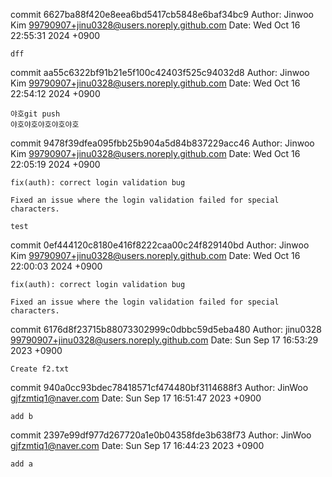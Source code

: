 commit 6627ba88f420e8eea6bd5417cb5848e6baf34bc9
Author: Jinwoo Kim <99790907+jinu0328@users.noreply.github.com>
Date:   Wed Oct 16 22:55:31 2024 +0900

    dff

commit aa55c6322bf91b21e5f100c42403f525c94032d8
Author: Jinwoo Kim <99790907+jinu0328@users.noreply.github.com>
Date:   Wed Oct 16 22:54:12 2024 +0900

    야호git push
    야호야호야호야호야호

commit 9478f39dfea095fbb25b904a5d84b837229acc46
Author: Jinwoo Kim <99790907+jinu0328@users.noreply.github.com>
Date:   Wed Oct 16 22:05:19 2024 +0900

    fix(auth): correct login validation bug
    
    Fixed an issue where the login validation failed for special characters.
    
    test

commit 0ef444120c8180e416f8222caa00c24f829140bd
Author: Jinwoo Kim <99790907+jinu0328@users.noreply.github.com>
Date:   Wed Oct 16 22:00:03 2024 +0900

    fix(auth): correct login validation bug
    
    Fixed an issue where the login validation failed for special characters.

commit 6176d8f23715b88073302999c0dbbc59d5eba480
Author: jinu0328 <99790907+jinu0328@users.noreply.github.com>
Date:   Sun Sep 17 16:53:29 2023 +0900

    Create f2.txt

commit 940a0cc93bdec78418571cf474480bf3114688f3
Author: JinWoo <gjfzmtiq1@naver.com>
Date:   Sun Sep 17 16:51:47 2023 +0900

    add b

commit 2397e99df977d267720a1e0b04358fde3b638f73
Author: JinWoo <gjfzmtiq1@naver.com>
Date:   Sun Sep 17 16:44:23 2023 +0900

    add a
